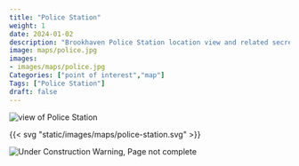 ```yaml
---
title: "Police Station"
weight: 1
date: 2024-01-02
description: "Brookhaven Police Station location view and related secrets"
image: maps/police.jpg
images:
- images/maps/police.jpg
Categories: ["point of interest","map"]
Tags: ["Police Station"]
draft: false
--- 
```



<!-- ![LOC PIC]() -->

![view of Police Station](/images/maps/police.jpg)

{{< svg "static/images/maps/police-station.svg" >}}

![Under Construction Warning, Page not complete](/images/under_construction.png)

<!-- <hr style="background-color: #28b44c" size=8>

### CaseBook Items

- [URL](/)

<hr style="background-color: #28b44c" size=8>

### Quests

- [URL](/) -->